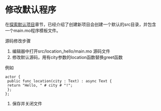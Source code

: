 # 修改默认程序

在[探索默认项目](https://github.com/chengshuzhi/DfinityTutorials/tree/67efaf95e3f292cfe2fc958ffec63d10ccf7a6f9/si-.-jiao-cheng/1.-tan-suo-mo-ren-xiang-mu)章节，已经介绍了创建新项目会创建一个默认的src目录，并包含一个main.mo程序模板文件。

源码修改步骤

1. 编辑器中打开src/location\_hello/main.mo 源码文件
2. 修改默认源码，用有city参数的location函数替换greet函数

例如

```text
actor {
 public func location(city : Text) : async Text {
 return "Hello, " # city # "!";
 };
};
```

1. 保存并关闭文件

